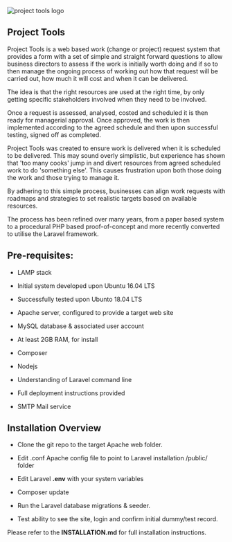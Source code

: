 ![project tools logo](https://project-tools.co.uk/project-tools.png)

Project Tools
----
Project Tools is a web based work (change or project) request system that provides a form with a set of simple and straight forward questions to allow business directors to assess if the work is initially worth doing and if so to then manage the ongoing process of working out how that request will be carried out, how much it will cost and when it can be delivered.

The idea is that the right resources are used at the right time, by only getting specific stakeholders involved when they need to be involved.

Once a request is assessed, analysed, costed and scheduled it is then ready for managerial approval. Once approved, the work is then implemented according to the agreed schedule and then upon successful testing, signed off as completed.

Project Tools was created to ensure work is delivered when it is scheduled to be delivered. This may sound overly simplistic, but experience has shown that 'too many cooks' jump in and divert resources from agreed scheduled work to do 'something else'. This causes frustration upon both those doing the work and those trying to manage it.

By adhering to this simple process, businesses can align work requests with roadmaps and strategies to set realistic targets based on available resources.

The process has been refined over many years, from a paper based system to a procedural PHP based proof-of-concept and more recently converted to utilise the Laravel framework.


Pre-requisites:
---
* LAMP stack
 * Initial system developed upon Ubuntu 16.04 LTS
 * Successfully tested upon Ubunto 18.04 LTS
* Apache server, configured to provide a target web site
* MySQL database & associated user account
* At least 2GB RAM, for install
* Composer

* Nodejs

* Understanding of Laravel command line
 * Full deployment instructions provided

* SMTP Mail service

Installation Overview
---

* Clone the git repo to the target Apache web folder.

* Edit <targetSite>.conf Apache config file to point to Laravel installation /public/ folder

* Edit Laravel **.env** with your system variables

* Composer update

* Run the Laravel database migrations & seeder.

* Test ability to see the site, login and confirm initial dummy/test record.

Please refer to the **INSTALLATION.md** for full installation instructions.
